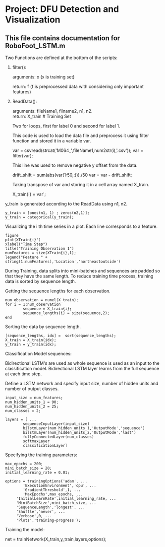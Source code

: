 # Project: DFU Detection and Visualization

## This file contains documentation for RoboFoot_LSTM.m

Two Functions are defined at the bottom of the scripts:

1.  filter():

	arguments: x           (x is training set)
	
	return: f 	       (f is preprocessed data with considering only important features)	 	


2.  ReadData(): 

	arguments: fileName1, filname2, n1, n2. 	
	return: X_train                                # Training Set
		
    Two for loops, first for label 0 and second for label 1.	    

    This code is used to load the data file and preprocess it using filter function and stored it in a variable var.
     	
	var = csvread(strcat('M064_',fileName1,num2str(i),'.csv'));
        var = filter(var);
	
    This line was used to remove negative y offset from the data.  
	
	drift_shift = sum(abs(var(1:50,:)))./50
	var = var - drift_shift;
  		
    Taking transpose of var and storing it in a cell array named X_train.	
    	
	X_train{i} = var';


y_train is generated according to the ReadData using n1, n2. 
	
 	y_train = [ones(n1, 1) ; zeros(n2,1)];	
	y_train = categorical(y_train);	

Visualizing the i th time series in a plot. Each line corresponds to a feature.
    	
	figure
	plot(XTrain{i}')
	xlabel("Time Step")
	title("Training Observation 1")
	numFeatures = size(XTrain{i},1);
	legend("Feature " + string(1:numFeatures),'Location','northeastoutside')


During Training, data splits into mini-batches and sequences are padded so that they have the same length.
To reduce training time process, training data is sorted by sequence length.
 
Getting the sequence lengths for each observation.

	num_observation = numel(X_train);
	for i = 1:num_observation
            sequence = X_train{i};
    	    sequence_lengths(i) = size(sequence,2);
	end   

Sorting the data by sequence length.

	[sequence_lengths, idx] =  sort(sequence_lengths);
	X_train = X_train(idx);
	y_train = y_train(idx);


Classification Model sequences:

Bidirectional LSTM's are used as whole sequence is used as an input to the classification model.
Bidirectional LSTM layer learns from the full sequence at each time step.

Define a LSTM network and specify input size, number of hidden units and number of output classes.

	input_size = num_features;
	num_hidden_units_1 = 90;
	num_hidden_units_2 = 25;
	num_classes = 2;

	layers = [ ...
    	    sequenceInputLayer(input_size)
    	    bilstmLayer(num_hidden_units_1,'OutputMode','sequence')
    	    bilstmLayer(num_hidden_units_2,'OutputMode','last')
    	    fullyConnectedLayer(num_classes)
    	    softmaxLayer 
    	    classificationLayer]

Specifying the training parameters:

	max_epochs = 200;
	mini_batch_size = 20;
	initial_learning_rate = 0.01;

	options = trainingOptions('adam', ...
    		'ExecutionEnvironment','cpu', ...
    		'GradientThreshold',1, ...
    		'MaxEpochs',max_epochs, ...
   		 'InitialLearnRate',initial_learning_rate, ...
   		 'MiniBatchSize',mini_batch_size, ...
   		 'SequenceLength','longest', ...
   		 'Shuffle','never', ...
   		 'Verbose',0, ...
   		 'Plots','training-progress');

Training the model:

net = trainNetwork(X_train,y_train,layers,options);




















